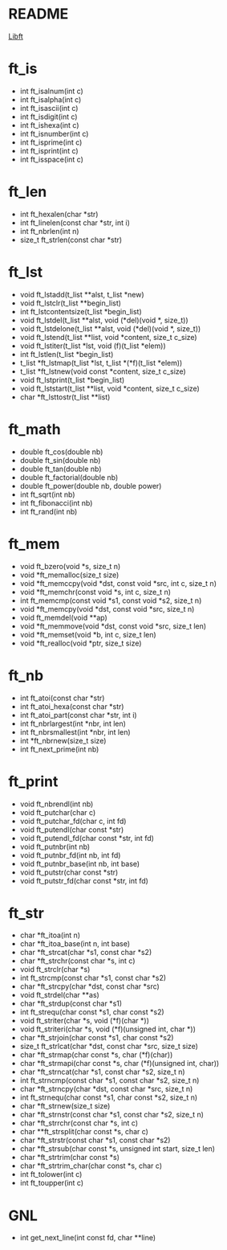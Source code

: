 # README #

[Libft](https://mega.nz/#!hpRxmLBJ!SB90oAfdoSDAZ3TWidffhGqtWfeTZI0_gyTGzE9uvPU)

# ft_is
* int		ft_isalnum(int c)
* int		ft_isalpha(int c)
* int		ft_isascii(int c)
* int		ft_isdigit(int c)
* int		ft_ishexa(int c)
* int		ft_isnumber(int c)
* int		ft_isprime(int c)
* int		ft_isprint(int c)
* int		ft_isspace(int c)

# ft_len
* int		ft_hexalen(char *str)
* int		ft_linelen(const char *str, int i)
* int		ft_nbrlen(int n)
* size_t	ft_strlen(const char *str)

# ft_lst
* void		ft_lstadd(t_list **alst, t_list *new)
* void		ft_lstclr(t_list **begin_list)
* int		ft_lstcontentsize(t_list *begin_list)
* void		ft_lstdel(t_list **alst, void (*del)(void *, size_t))
* void		ft_lstdelone(t_list **alst, void (*del)(void *, size_t))
* void		ft_lstend(t_list **list, void *content, size_t c_size)
* void		ft_lstiter(t_list *lst, void (f)(t_list *elem))
* int		ft_lstlen(t_list *begin_list)
* t_list	*ft_lstmap(t_list *lst, t_list *(*f)(t_list *elem))
* t_list	*ft_lstnew(void const *content, size_t c_size)
* void		ft_lstprint(t_list *begin_list)
* void		ft_lststart(t_list **list, void *content, size_t c_size)
* char		*ft_lsttostr(t_list **list)

# ft_math
* double	ft_cos(double nb) 
* double	ft_sin(double nb)
* double	ft_tan(double nb)
* double	ft_factorial(double nb)
* double	ft_power(double nb, double power)
* int		ft_sqrt(int nb)
* int		ft_fibonacci(int nb)
* int		ft_rand(int nb)

# ft_mem
* void		ft_bzero(void *s, size_t n)
* void		*ft_memalloc(size_t size)
* void		*ft_memccpy(void *dst, const void *src, int c, size_t n)
* void		*ft_memchr(const void *s, int c, size_t n)
* int		ft_memcmp(const void *s1, const void *s2, size_t n)
* void		*ft_memcpy(void *dst, const void *src, size_t n)
* void		ft_memdel(void **ap)
* void		*ft_memmove(void *dst, const void *src, size_t len)
* void		*ft_memset(void *b, int c, size_t len)
* void		*ft_realloc(void *ptr, size_t size)

# ft_nb
* int		ft_atoi(const char *str)
* int		ft_atoi_hexa(const char *str)
* int		ft_atoi_part(const char *str, int i)
* int		ft_nbrlargest(int *nbr, int len)
* int		ft_nbrsmallest(int *nbr, int len)
* int		*ft_nbrnew(size_t size)
* int		ft_next_prime(int nb)

# ft_print
* void		ft_nbrendl(int nb)
* void		ft_putchar(char c)
* void		ft_putchar_fd(char c, int fd)
* void		ft_putendl(char const *str)
* void		ft_putendl_fd(char const *str, int fd)
* void		ft_putnbr(int nb)
* void		ft_putnbr_fd(int nb, int fd)
* void		ft_putnbr_base(int nb, int base)
* void		ft_putstr(char const *str)
* void		ft_putstr_fd(char const *str, int fd)

# ft_str
* char		*ft_itoa(int n)
* char		*ft_itoa_base(int n, int base)
* char		*ft_strcat(char *s1, const char *s2)
* char		*ft_strchr(const char *s, int c)
* void		ft_strclr(char *s)
* int		ft_strcmp(const char *s1, const char *s2)
* char		*ft_strcpy(char *dst, const char *src)
* void		ft_strdel(char **as)
* char		*ft_strdup(const char *s1)
* int		ft_strequ(char const *s1, char const *s2)
* void		ft_striter(char *s, void (*f)(char *))
* void		ft_striteri(char *s, void (*f)(unsigned int, char *))
* char		*ft_strjoin(char const *s1, char const *s2)
* size_t	ft_strlcat(char *dst, const char *src, size_t size)
* char		*ft_strmap(char const *s, char (*f)(char))
* char		*ft_strmapi(char const *s, char (*f)(unsigned int, char))
* char		*ft_strncat(char *s1, const char *s2, size_t n)
* int		ft_strncmp(const char *s1, const char *s2, size_t n)
* char		*ft_strncpy(char *dst, const char *src, size_t n)
* int		ft_strnequ(char const *s1, char const *s2, size_t n)
* char		*ft_strnew(size_t size)
* char		*ft_strnstr(const char *s1, const char *s2, size_t n)
* char		*ft_strrchr(const char *s, int c)
* char		**ft_strsplit(char const *s, char c)
* char		*ft_strstr(const char *s1, const char *s2)
* char		*ft_strsub(char const *s, unsigned int start, size_t len)
* char		*ft_strtrim(char const *s)
* char		*ft_strtrim_char(char const *s, char c)
* int		ft_tolower(int c)
* int		ft_toupper(int c)


# GNL
* int		get_next_line(int const fd, char **line)











